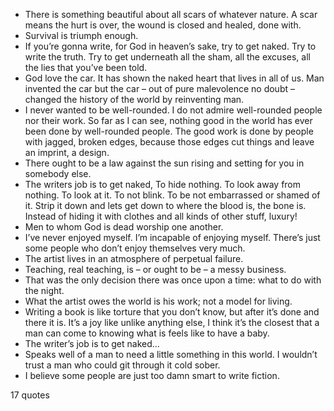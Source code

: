  - There is something beautiful about all scars of whatever nature. A scar means the hurt is over, the wound is closed and healed, done with.
 - Survival is triumph enough.
 - If you’re gonna write, for God in heaven’s sake, try to get naked. Try to write the truth. Try to get underneath all the sham, all the excuses, all the lies that you’ve been told.
 - God love the car. It has shown the naked heart that lives in all of us. Man invented the car but the car – out of pure malevolence no doubt – changed the history of the world by reinventing man.
 - I never wanted to be well-rounded. I do not admire well-rounded people nor their work. So far as I can see, nothing good in the world has ever been done by well-rounded people. The good work is done by people with jagged, broken edges, because those edges cut things and leave an imprint, a design.
 - There ought to be a law against the sun rising and setting for you in somebody else.
 - The writers job is to get naked, To hide nothing. To look away from nothing. To look at it. To not blink. To be not embarrassed or shamed of it. Strip it down and lets get down to where the blood is, the bone is. Instead of hiding it with clothes and all kinds of other stuff, luxury!
 - Men to whom God is dead worship one another.
 - I’ve never enjoyed myself. I’m incapable of enjoying myself. There’s just some people who don’t enjoy themselves very much.
 - The artist lives in an atmosphere of perpetual failure.
 - Teaching, real teaching, is – or ought to be – a messy business.
 - That was the only decision there was once upon a time: what to do with the night.
 - What the artist owes the world is his work; not a model for living.
 - Writing a book is like torture that you don’t know, but after it’s done and there it is. It’s a joy like unlike anything else, I think it’s the closest that a man can come to knowing what is feels like to have a baby.
 - The writer’s job is to get naked...
 - Speaks well of a man to need a little something in this world. I wouldn’t trust a man who could git through it cold sober.
 - I believe some people are just too damn smart to write fiction.

17 quotes